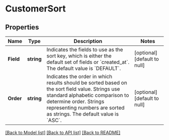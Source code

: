 # CustomerSort

## Properties
Name | Type | Description | Notes
------------ | ------------- | ------------- | -------------
**Field** | **string** | Indicates the fields to use as the sort key, which is either the default set of fields or &#x60;created_at&#x60;.  The default value is &#x60;DEFAULT&#x60;. | [optional] [default to null]
**Order** | **string** | Indicates the order in which results should be sorted based on the sort field value. Strings use standard alphabetic comparison to determine order. Strings representing numbers are sorted as strings.  The default value is &#x60;ASC&#x60;. | [optional] [default to null]

[[Back to Model list]](../README.md#documentation-for-models) [[Back to API list]](../README.md#documentation-for-api-endpoints) [[Back to README]](../README.md)

